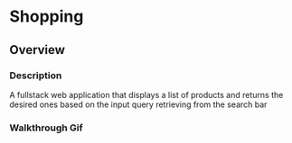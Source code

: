 # Shopping

## Overview
### Description
A fullstack web application that displays a list of products and returns the desired ones based on the input query retrieving from the search bar 

### Walkthrough Gif
![]()
